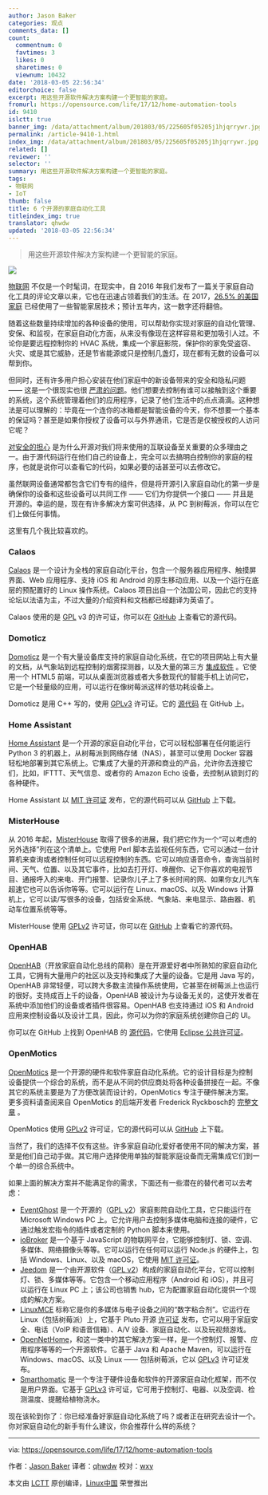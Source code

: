 ```yaml
---
author: Jason Baker
categories: 观点
comments_data: []
count:
  commentnum: 0
  favtimes: 3
  likes: 0
  sharetimes: 0
  viewnum: 10432
date: '2018-03-05 22:56:34'
editorchoice: false
excerpt: 用这些开源软件解决方案构建一个更智能的家庭。
fromurl: https://opensource.com/life/17/12/home-automation-tools
id: 9410
islctt: true
banner_img: /data/attachment/album/201803/05/225605f05205j1hjqrrywr.jpg
permalink: /article-9410-1.html
index_img: /data/attachment/album/201803/05/225605f05205j1hjqrrywr.jpg.thumb.jpg
related: []
reviewer: ''
selector: ''
summary: 用这些开源软件解决方案构建一个更智能的家庭。
tags:
- 物联网
- IoT
thumb: false
title: 6 个开源的家庭自动化工具
titleindex_img: true
translator: qhwdw
updated: '2018-03-05 22:56:34'
---
```



> 
> 用这些开源软件解决方案构建一个更智能的家庭。
> 
> 
> 


![](/data/attachment/album/201803/05/225605f05205j1hjqrrywr.jpg)


[物联网](https://opensource.com/resources/internet-of-things) 不仅是一个时髦词，在现实中，自 2016 年我们发布了一篇关于家庭自动化工具的评论文章以来，它也在迅速占领着我们的生活。在 2017，[26.5% 的美国家庭](https://www.statista.com/outlook/279/109/smart-home/united-states) 已经使用了一些智能家居技术；预计五年内，这一数字还将翻倍。


随着这些数量持续增加的各种设备的使用，可以帮助你实现对家庭的自动化管理、安保、和监视，在家庭自动化方面，从来没有像现在这样容易和更加吸引人过。不论你是要远程控制你的 HVAC 系统，集成一个家庭影院，保护你的家免受盗窃、火灾、或是其它威胁，还是节省能源或只是控制几盏灯，现在都有无数的设备可以帮到你。


但同时，还有许多用户担心安装在他们家庭中的新设备带来的安全和隐私问题 —— 这是一个很现实也很 [严肃的问题](http://www.crn.com/slide-shows/internet-of-things/300089496/black-hat-2017-9-iot-security-threats-to-watch.htm)。他们想要去控制有谁可以接触到这个重要的系统，这个系统管理着他们的应用程序，记录了他们生活中的点点滴滴。这种想法是可以理解的：毕竟在一个连你的冰箱都是智能设备的今天，你不想要一个基本的保证吗？甚至是如果你授权了设备可以与外界通讯，它是否是仅被授权的人访问它呢？


[对安全的担心](https://opensource.com/business/15/5/why-open-source-means-stronger-security) 是为什么开源对我们将来使用的互联设备至关重要的众多理由之一。由于源代码运行在他们自己的设备上，完全可以去搞明白控制你的家庭的程序，也就是说你可以查看它的代码，如果必要的话甚至可以去修改它。


虽然联网设备通常都包含它们专有的组件，但是将开源引入家庭自动化的第一步是确保你的设备和这些设备可以共同工作 —— 它们为你提供一个接口 —— 并且是开源的。幸运的是，现在有许多解决方案可供选择，从 PC 到树莓派，你可以在它们上做任何事情。


这里有几个我比较喜欢的。


### Calaos


[Calaos](https://calaos.fr/en/) 是一个设计为全栈的家庭自动化平台，包含一个服务器应用程序、触摸屏界面、Web 应用程序、支持 iOS 和 Android 的原生移动应用、以及一个运行在底层的预配置好的 Linux 操作系统。Calaos 项目出自一个法国公司，因此它的支持论坛以法语为主，不过大量的介绍资料和文档都已经翻译为英语了。


Calaos 使用的是 [GPL](https://github.com/calaos/calaos-os/blob/master/LICENSE) v3 的许可证，你可以在 [GitHub](https://github.com/calaos) 上查看它的源代码。


### Domoticz


[Domoticz](https://domoticz.com/) 是一个有大量设备库支持的家庭自动化系统，在它的项目网站上有大量的文档，从气象站到远程控制的烟雾探测器，以及大量的第三方 [集成软件](https://www.domoticz.com/wiki/Integrations_and_Protocols) 。它使用一个 HTML5 前端，可以从桌面浏览器或者大多数现代的智能手机上访问它，它是一个轻量级的应用，可以运行在像树莓派这样的低功耗设备上。


Domoticz 是用 C++ 写的，使用 [GPLv3](https://github.com/domoticz/domoticz/blob/master/License.txt) 许可证。它的 [源代码](https://github.com/domoticz/domoticz) 在 GitHub 上。


### Home Assistant


[Home Assistant](https://home-assistant.io/) 是一个开源的家庭自动化平台，它可以轻松部署在任何能运行 Python 3 的机器上，从树莓派到网络存储（NAS），甚至可以使用 Docker 容器轻松地部署到其它系统上。它集成了大量的开源和商业的产品，允许你去连接它们，比如，IFTTT、天气信息、或者你的 Amazon Echo 设备，去控制从锁到灯的各种硬件。


Home Assistant 以 [MIT 许可证](https://github.com/home-assistant/home-assistant/blob/dev/LICENSE.md) 发布，它的源代码可以从 [GitHub](https://github.com/balloob/home-assistant) 上下载。


### MisterHouse


从 2016 年起，[MisterHouse](http://misterhouse.sourceforge.net/) 取得了很多的进展，我们把它作为一个“可以考虑的另外选择”列在这个清单上。它使用 Perl 脚本去监视任何东西，它可以通过一台计算机来查询或者控制任何可以远程控制的东西。它可以响应语音命令，查询当前时间、天气、位置、以及其它事件，比如去打开灯、唤醒你、记下你喜欢的电视节目、通报呼入的来电、开门报警、记录你儿子上了多长时间的网、如果你女儿汽车超速它也可以告诉你等等。它可以运行在 Linux、macOS、以及 Windows 计算机上，它可以读/写很多的设备，包括安全系统、气象站、来电显示、路由器、机动车位置系统等等。


MisterHouse 使用 [GPLv2](http://www.gnu.org/licenses/old-licenses/gpl-2.0.en.html) 许可证，你可以在 [GitHub](https://github.com/hollie/misterhouse) 上查看它的源代码。


### OpenHAB


[OpenHAB](http://www.openhab.org/)（开放家庭自动化总线的简称）是在开源爱好者中所熟知的家庭自动化工具，它拥有大量用户的社区以及支持和集成了大量的设备。它是用 Java 写的，OpenHAB 非常轻便，可以跨大多数主流操作系统使用，它甚至在树莓派上也运行的很好。支持成百上千的设备，OpenHAB 被设计为与设备无关的，这使开发者在系统中添加他们的设备或者插件很容易。OpenHAB 也支持通过 iOS 和 Android 应用来控制设备以及设计工具，因此，你可以为你的家庭系统创建你自己的 UI。


你可以在 GitHub 上找到 OpenHAB 的 [源代码](https://github.com/openhab/openhab)，它使用 [Eclipse 公共许可证](https://github.com/openhab/openhab/blob/master/LICENSE.TXT)。


### OpenMotics


[OpenMotics](https://www.openmotics.com/) 是一个开源的硬件和软件家庭自动化系统。它的设计目标是为控制设备提供一个综合的系统，而不是从不同的供应商处将各种设备拼接在一起。不像其它的系统主要是为了方便改装而设计的，OpenMotics 专注于硬件解决方案。更多资料请查阅来自 OpenMotics 的后端开发者 Frederick Ryckbosch的 [完整文章](https://opensource.com/life/14/12/open-source-home-automation-system-opemmotics) 。


OpenMotics 使用 [GPLv2](http://www.gnu.org/licenses/old-licenses/gpl-2.0.en.html) 许可证，它的源代码可以从 [GitHub](https://github.com/openmotics) 上下载。


当然了，我们的选择不仅有这些。许多家庭自动化爱好者使用不同的解决方案，甚至是他们自己动手做。其它用户选择使用单独的智能家庭设备而无需集成它们到一个单一的综合系统中。


如果上面的解决方案并不能满足你的需求，下面还有一些潜在的替代者可以去考虑：


* [EventGhost](http://www.eventghost.net/) 是一个开源的（[GPL v2](http://www.gnu.org/licenses/old-licenses/gpl-2.0.html)）家庭影院自动化工具，它只能运行在 Microsoft Windows PC 上。它允许用户去控制多媒体电脑和连接的硬件，它通过触发宏指令的插件或者定制的 Python 脚本来使用。
* [ioBroker](http://iobroker.net/) 是一个基于 JavaScript 的物联网平台，它能够控制灯、锁、空调、多媒体、网络摄像头等等。它可以运行在任何可以运行 Node.js 的硬件上，包括 Windows、Linux、以及 macOS，它使用 [MIT 许可证](https://github.com/ioBroker/ioBroker#license)。
* [Jeedom](https://www.jeedom.com/site/en/index.html) 是一个由开源软件（[GPL v2](http://www.gnu.org/licenses/old-licenses/gpl-2.0.html)）构成的家庭自动化平台，它可以控制灯、锁、多媒体等等。它包含一个移动应用程序（Android 和 iOS），并且可以运行在 Linux PC 上；该公司也销售 hub，它为配置家庭自动化提供一个现成的解决方案。
* [LinuxMCE](http://www.linuxmce.com/) 标称它是你的多媒体与电子设备之间的“数字粘合剂”。它运行在 Linux（包括树莓派）上，它基于 Pluto 开源 [许可证](http://wiki.linuxmce.org/index.php/License) 发布，它可以用于家庭安全、电话（VoIP 和语音信箱）、A/V 设备、家庭自动化、以及玩视频游戏。
* [OpenNetHome](http://opennethome.org/)，和这一类中的其它解决方案一样，是一个控制灯、报警、应用程序等等的一个开源软件。它基于 Java 和 Apache Maven，可以运行在 Windows、macOS、以及 Linux —— 包括树莓派，它以 [GPLv3](https://github.com/NetHome/NetHomeServer/blob/master/LICENSE) 许可证发布。
* [Smarthomatic](https://www.smarthomatic.org/) 是一个专注于硬件设备和软件的开源家庭自动化框架，而不仅是用户界面。它基于 [GPLv3](https://github.com/breaker27/smarthomatic/blob/develop/GPL3.txt) 许可证，它可用于控制灯、电器、以及空调、检测温度、提醒给植物浇水。


现在该轮到你了：你已经准备好家庭自动化系统了吗？或者正在研究去设计一个。你对家庭自动化的新手有什么建议，你会推荐什么样的系统？




---


via: <https://opensource.com/life/17/12/home-automation-tools>


作者：[Jason Baker](https://opensource.com/users/jason-baker) 译者：[qhwdw](https://github.com/qhwdw) 校对：[wxy](https://github.com/wxy)


本文由 [LCTT](https://github.com/LCTT/TranslateProject) 原创编译，[Linux中国](https://linux.cn/) 荣誉推出